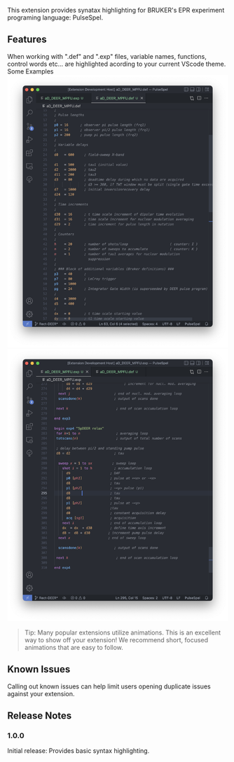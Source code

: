 This extension provides synatax highlighting for BRUKER's EPR experiment programing language: PulseSpel. 
## Features

When working with ".def" and ".exp" files, variable names, functions, control words etc... are highlighted acording to your current VScode theme.
Some Examples
![Example of ".def" file](images/def_example.png)
![Example of ".exp" file](images/exp_example.png)

> Tip: Many popular extensions utilize animations. This is an excellent way to show off your extension! We recommend short, focused animations that are easy to follow.

## Known Issues

Calling out known issues can help limit users opening duplicate issues against your extension.

## Release Notes

### 1.0.0

Initial release: Provides basic syntax highlighting. 

